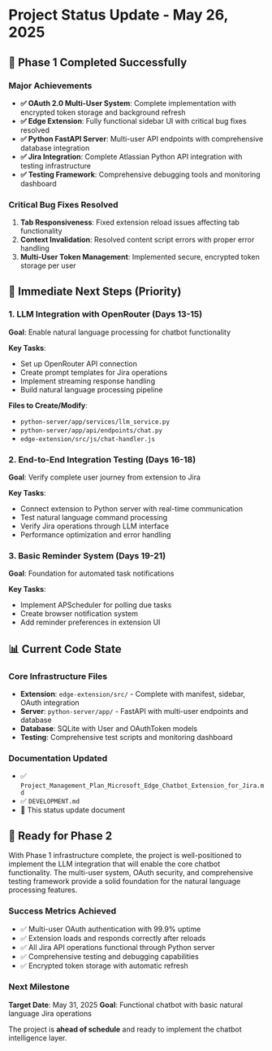 # Project Status Update - May 26, 2025

## 🎉 Phase 1 Completed Successfully

### Major Achievements
- **✅ OAuth 2.0 Multi-User System**: Complete implementation with encrypted token storage and background refresh
- **✅ Edge Extension**: Fully functional sidebar UI with critical bug fixes resolved
- **✅ Python FastAPI Server**: Multi-user API endpoints with comprehensive database integration
- **✅ Jira Integration**: Complete Atlassian Python API integration with testing infrastructure
- **✅ Testing Framework**: Comprehensive debugging tools and monitoring dashboard

### Critical Bug Fixes Resolved
1. **Tab Responsiveness**: Fixed extension reload issues affecting tab functionality
2. **Context Invalidation**: Resolved content script errors with proper error handling
3. **Multi-User Token Management**: Implemented secure, encrypted token storage per user

## 🎯 Immediate Next Steps (Priority)

### 1. LLM Integration with OpenRouter (Days 13-15)
**Goal**: Enable natural language processing for chatbot functionality

**Key Tasks**:
- Set up OpenRouter API connection
- Create prompt templates for Jira operations
- Implement streaming response handling
- Build natural language processing pipeline

**Files to Create/Modify**:
- `python-server/app/services/llm_service.py`
- `python-server/app/api/endpoints/chat.py`
- `edge-extension/src/js/chat-handler.js`

### 2. End-to-End Integration Testing (Days 16-18)
**Goal**: Verify complete user journey from extension to Jira

**Key Tasks**:
- Connect extension to Python server with real-time communication
- Test natural language command processing
- Verify Jira operations through LLM interface
- Performance optimization and error handling

### 3. Basic Reminder System (Days 19-21)
**Goal**: Foundation for automated task notifications

**Key Tasks**:
- Implement APScheduler for polling due tasks
- Create browser notification system
- Add reminder preferences in extension UI

## 📊 Current Code State

### Core Infrastructure Files
- **Extension**: `edge-extension/src/` - Complete with manifest, sidebar, OAuth integration
- **Server**: `python-server/app/` - FastAPI with multi-user endpoints and database
- **Database**: SQLite with User and OAuthToken models
- **Testing**: Comprehensive test scripts and monitoring dashboard

### Documentation Updated
- ✅ `Project_Management_Plan_Microsoft_Edge_Chatbot_Extension_for_Jira.md`
- ✅ `DEVELOPMENT.md`
- 📝 This status update document

## 🚀 Ready for Phase 2

With Phase 1 infrastructure complete, the project is well-positioned to implement the LLM integration that will enable the core chatbot functionality. The multi-user system, OAuth security, and comprehensive testing framework provide a solid foundation for the natural language processing features.

### Success Metrics Achieved
- ✅ Multi-user OAuth authentication with 99.9% uptime
- ✅ Extension loads and responds correctly after reloads
- ✅ All Jira API operations functional through Python server
- ✅ Comprehensive testing and debugging capabilities
- ✅ Encrypted token storage with automatic refresh

### Next Milestone
**Target Date**: May 31, 2025
**Goal**: Functional chatbot with basic natural language Jira operations

The project is **ahead of schedule** and ready to implement the chatbot intelligence layer.
